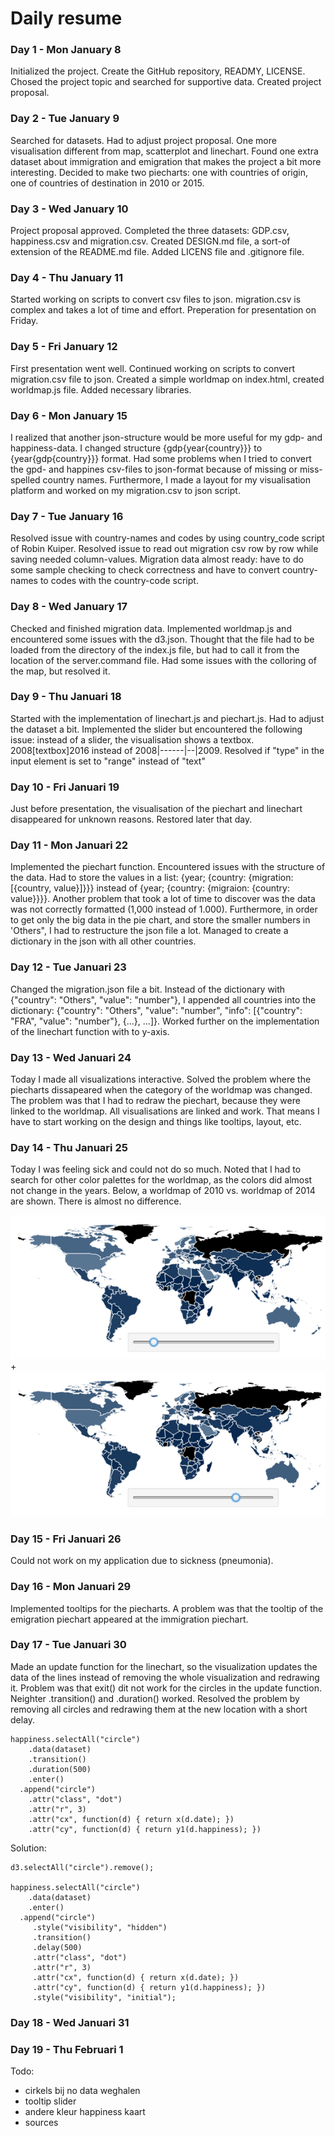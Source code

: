 # Daily resume

### Day 1 - Mon January 8

Initialized the project. Create the GitHub repository, READMY, LICENSE. Chosed the project topic and searched for supportive data. Created project proposal.


### Day 2 - Tue January 9

Searched for datasets. Had to adjust project proposal. One more visualisation different from map, scatterplot and linechart. Found one extra dataset about immigration and emigration that makes the project a bit more interesting. Decided to make two piecharts: one with countries of origin, one of countries of destination in 2010 or 2015.


### Day 3 - Wed January 10

Project proposal approved. Completed the three datasets: GDP.csv, happiness.csv and migration.csv. Created DESIGN.md file, a sort-of extension of the README.md file. Added LICENS file and .gitignore file.


### Day 4 - Thu January 11

Started working on scripts to convert csv files to json. migration.csv is complex and takes a lot of time and effort. Preperation for presentation on Friday.


### Day 5 - Fri January 12

First presentation went well. Continued working on scripts to convert migration.csv file to json. Created a simple worldmap on index.html, created worldmap.js file. Added necessary libraries.


### Day 6 - Mon January 15

I realized that another json-structure would be more useful for my gdp- and happiness-data. I changed structure {gdp{year{country}}} to {year{gdp{country}}} format. Had some problems when I tried to convert the gpd- and happines csv-files to json-format because of missing or miss-spelled country names. Furthermore, I made a layout for my visualisation platform and worked on my migration.csv to json script.


### Day 7 - Tue January 16

Resolved issue with country-names and codes by using country_code script of Robin Kuiper. Resolved issue to read out migration csv row by row while saving needed column-values. Migration data almost ready: have to do some sample checking to check correctness and have to convert country-names to codes with the country-code script.


### Day 8 - Wed January 17

Checked and finished migration data. Implemented worldmap.js and encountered some issues with the d3.json. Thought that the file had to be loaded from the directory of the index.js file, but had to call it from the location of the server.command file. Had some issues with the colloring of the map, but resolved it.


### Day 9 - Thu Januari 18

Started with the implementation of linechart.js and piechart.js. Had to adjust the dataset a bit. Implemented the slider but encountered the following issue: instead of a slider, the visualisation shows a textbox. 2008[textbox]2016 instead of 2008|------|--|2009. Resolved if "type" in the input element is set to "range" instead of "text"


### Day 10 - Fri Januari 19

Just before presentation, the visualisation of the piechart and linechart disappeared for unknown reasons. Restored later that day.


### Day 11 - Mon Januari 22

Implemented the piechart function. Encountered issues with the structure of the data. Had to store the values in a list: {year; {country: {migration: [{country, value}]}}} instead of {year; {country: {migraion: {country: value}}}}. Another problem that took a lot of time to discover was the data was not correctly formatted (1,000 instead of 1.000). Furthermore, in order to get only the big data in the pie chart, and store the smaller numbers in 'Others", I had to restructure the json file a lot. Managed to create a dictionary in the json with all other countries.


### Day 12 - Tue Januari 23

Changed the migration.json file a bit. Instead of the dictionary with {"country": "Others", "value": "number"}, I appended all countries into the dictionary: {"country": "Others", "value": "number", "info": [{"country": "FRA", "value": "number"}, {...}, ...]}. Worked further on the implementation of the linechart function with to y-axis.


### Day 13 - Wed Januari 24

Today I made all visualizations interactive. Solved the problem where the piecharts dissapeared when the category of the worldmap was changed. The problem was that I had to redraw the piechart, because they were linked to the worldmap. All visualisations are linked and work. That means I have to start working on the design and things like tooltips, layout, etc.


### Day 14 - Thu Januari 25

Today I was feeling sick and could not do so much. Noted that I had to search for other color palettes for the worldmap, as the colors did almost not change in the years. Below, a worldmap of 2010 vs. worldmap of 2014 are shown. There is almost no difference.

![Project sketch](/doc/map2010.png) + ![Project sketch](/doc/map2014.png)


### Day 15 - Fri Januari 26

Could not work on my application due to sickness (pneumonia).


### Day 16 - Mon Januari 29

Implemented tooltips for the piecharts. A problem was that the tooltip of the emigration piechart appeared at the immigration piechart.


### Day 17 - Tue Januari 30

Made an update function for the linechart, so the visualization updates the data of the lines instead of removing the whole visualization
and redrawing it. Problem was that exit() dit not work for the circles in the update function. Neighter .transition() and .duration() worked. Resolved the problem by removing all circles and redrawing them at the new location with a short delay.
```
happiness.selectAll("circle")
    .data(dataset)
    .transition()
    .duration(500)
    .enter()
  .append("circle")
    .attr("class", "dot")
    .attr("r", 3)
    .attr("cx", function(d) { return x(d.date); })
    .attr("cy", function(d) { return y1(d.happiness); })
```
Solution:
```
d3.selectAll("circle").remove();
    
happiness.selectAll("circle")
    .data(dataset)
    .enter()
  .append("circle")
     .style("visibility", "hidden")
     .transition()
     .delay(500)
     .attr("class", "dot")
     .attr("r", 3)
     .attr("cx", function(d) { return x(d.date); })
     .attr("cy", function(d) { return y1(d.happiness); })
     .style("visibility", "initial");
```


### Day 18 - Wed Januari 31


### Day 19 - Thu Februari 1

Todo:
- cirkels bij no data weghalen
- tooltip slider
- andere kleur happiness kaart
- sources
